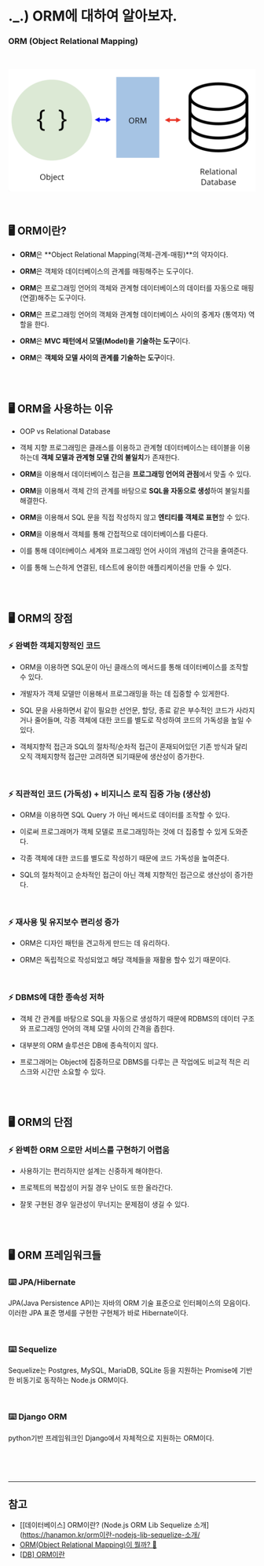 # ._.) ORM에 대하여 알아보자.
### ORM (Object Relational Mapping)

<br/>

<p align="center">
<img src="../img/orm.png">
</p>

<br/>

## 🖥 ORM이란?

* **ORM**은 **Object Relational Mapping(객체-관계-매핑)**의 약자이다.

* **ORM**은 객체와 데이터베이스의 관계를 매핑해주는 도구이다.

* **ORM**은 프로그래밍 언어의 객체와 관계형 데이터베이스의 데이터를 자동으로 매핑(연결)해주는 도구이다.

* **ORM**은 프로그래밍 언어의 객체와 관계형 데이터베이스 사이의 중계자 (통역자) 역할을 한다.

* **ORM**은 **MVC 패턴에서 모델(Model)을 기술하는 도구**이다.

* **ORM**은 **객체와 모델 사이의 관계를 기술하는 도구**이다.

<br/><br/>

## 🖥 ORM을 사용하는 이유

* OOP vs Relational Database

* 객체 지향 프로그래밍은 클래스를 이용하고 관계형 데이터베이스는 테이블을 이용하는데 **객체 모델과 관계형 모델 간의 불일치**가 존재한다.

* **ORM**을 이용해서 데이터베이스 접근을 **프로그래밍 언어의 관점**에서 맞출 수 있다.

* **ORM**을 이용해서 객체 간의 관계를 바탕으로 **SQL을 자동으로 생성**하여 불일치를 해결한다.

* **ORM**을 이용해서 SQL 문을 직접 작성하지 않고 **엔티티를 객체로 표현**할 수 있다.

* **ORM**을 이용해서 객체를 통해 간접적으로 데이터베이스를 다룬다.

* 이를 통해 데이터베이스 세계와 프로그래밍 언어 사이의 개념의 간극을 줄여준다.

* 이를 통해 느슨하게 연결된, 테스트에 용이한 애플리케이션을 만들 수 있다.

<br/><br/>

## 🖥 ORM의 장점

### ⚡️ 완벽한 객체지향적인 코드

* ORM을 이용하면 SQL문이 아닌 클래스의 메서드를 통해 데이터베이스를 조작할 수 있다.

* 개발자가 객체 모델만 이용해서 프로그래밍을 하는 데 집중할 수 있게한다. 

* SQL 문을 사용하면서 같이 필요한 선언문, 할당, 종료 같은 부수적인 코드가 사라지거나 줄어들며, 각종 객체에 대한 코드를 별도로 작성하여 코드의 가독성을 높일 수 있다. 

* 객체지향적 접근과 SQL의 절차적/순차적 접근이 혼재되어있던 기존 방식과 달리 오직 객체지향적 접근만 고려하면 되기때문에 생산성이 증가한다.

<br/>

### ⚡️ 직관적인 코드 (가독성) + 비지니스 로직 집중 가능 (생산성)

* ORM을 이용하면 SQL Query 가 아닌 메서드로 데이터를 조작할 수 있다.

* 이로써 프로그래머가 객체 모델로 프로그래밍하는 것에 더 집중할 수 있게 도와준다.

* 각종 객체에 대한 코드를 별도로 작성하기 때문에 코드 가독성을 높여준다.

* SQL의 절차적이고 순차적인 접근이 아닌 객체 지향적인 접근으로 생산성이 증가한다.

<br/>

### ⚡️ 재사용 및 유지보수 편리성 증가

* ORM은 디자인 패턴을 견고하게 만드는 데 유리하다.

* ORM은 독립적으로 작성되었고 해당 객체들을 재활용 할수 있기 때문이다.

<br/>

### ⚡️ DBMS에 대한 종속성 저하

* 객체 간 관계를 바탕으로 SQL을 자동으로 생성하기 때문에 RDBMS의 데이터 구조와 프로그래밍 언어의 객체 모델 사이의 간격을 좁힌다.

* 대부분의 ORM 솔루션은 DB에 종속적이지 않다.

* 프로그래머는 Object에 집중하므로 DBMS를 다루는 큰 작업에도 비교적 적은 리스크와 시간만 소요할 수 있다.

<br/><br/>

## 🖥 ORM의 단점

### ⚡️ 완벽한 ORM 으로만 서비스를 구현하기 어렵움

* 사용하기는 편리하지만 설계는 신중하게 해야한다.

* 프로젝트의 복잡성이 커질 경우 난이도 또한 올라간다.

* 잘못 구현된 경우 일관성이 무너지는 문제점이 생길 수 있다.

<br/><br/>

## 🖥 ORM 프레임워크들

### ⌨️ JPA/Hibernate
JPA(Java Persistence API)는 자바의 ORM 기술 표준으로 인터페이스의 모음이다. 이러한 JPA 표준 명세를 구현한 구현체가 바로 Hibernate이다.

<br/>

### ⌨️ Sequelize
Sequelize는 Postgres, MySQL, MariaDB, SQLite 등을 지원하는 Promise에 기반한 비동기로 동작하는 Node.js ORM이다.

<br/>

### ⌨️ Django ORM
python기반 프레임워크인 Django에서 자체적으로 지원하는 ORM이다.

<br/><br/><br/>
***

## 참고
* [[데이터베이스] ORM이란? (Node.js ORM Lib Sequelize 소개](https://hanamon.kr/orm이란-nodejs-lib-sequelize-소개/
* [ORM(Object Relational Mapping)이 뭘까? 🤔](https://geonlee.tistory.com/207)
* [[DB] ORM이란](https://gmlwjd9405.github.io/2019/02/01/orm.html)